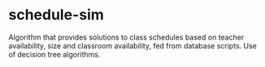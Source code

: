 # schedule-sim
Algorithm that provides solutions to class schedules based on teacher availability, size and classroom availability, fed from database scripts. Use of decision tree algorithms.
